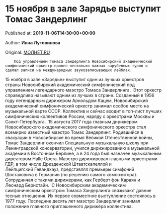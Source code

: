 
# 15 ноября в зале Зарядье выступит Томас Зандерлинг

Published at: **2019-11-06T14:30:00+00:00**

Author: **Инна Лутовинова**

Original: [МОЛНЕТ.RU](https://www.molnet.ru/mos/ru/culture/o_717618)


        Под управлением Томаса Зандерлинга Новосибирский академический симфонический оркестр провел несколько важных зарубежных туров и сделал записи на международных звукозаписывающих лейблах.
      
15 ноября в зале «Зарядье» выступит один из лучших оркестров страны Новосибирский академический симфонический под управлением легендарного маэстро Томаса Зандерлинга. 
Этот оркестр справедливо называют одним из лучших в стране. Созданный в 1956 году легендарным дирижером Арнольдом Кацем, Новосибирский академический симфонический оркестр занимал особое место на музыкальной карте СССР. Коллектив и сейчас входит в топ-лист лучших симфонических коллективов России, наряду с оркестрами Москвы и Санкт-Петербурга. 
15 августа 2017 года главным дирижером Новосибирского академического симфонического оркестра стал всемирно известный маэстро Томас Зандерлинг. Родившийся в эвакуации в Новосибирске во время Великой Отечественной войны, Томас Зандерлинг окончил Специальную музыкальную школу при Ленинградской консерватории, учился дирижированию в музыкальной академии в Восточном Берлине, а в 24 года был назначен музыкальным директором Halle Opera. Маэстро дирижировал главными оркестрами ГДР, в том числе Дрезденской Штаатскапеллой и Лейпцигский Гевандхауз, представлял премьеры симфоний Шостаковича в Германии (по решению самого композитора). Сотрудничал с такими дирижерами, как Герберт фон Караян и Леонард Бернстайн. 
С Новосибирским академическим симфоническим оркестром Томаса Зандерлинга связывают давние тесные отношения. Их первое совместное выступление состоялось в 1977 году. Последние десять лет маэстро Зандерлинг занимал положение главного приглашенного дирижёра коллектива. 
